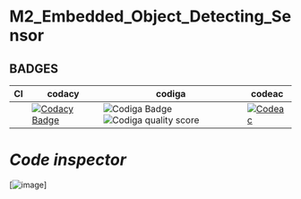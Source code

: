 # M2_Embedded_Object_Detecting_Sensor
## BADGES

| CI |  codacy|  codiga| codeac|
---|---|---|---|
||[![Codacy Badge](https://app.codacy.com/project/badge/Grade/d1f73a9c92e04290908db90eabc5aa8b)](https://www.codacy.com/gh/Bobburianil/M2_Embedded_Object_Detecting_Sensor/dashboard?utm_source=github.com&amp;utm_medium=referral&amp;utm_content=Bobburianil/M2_Embedded_Object_Detecting_Sensor&amp;utm_campaign=Badge_Grade)|![Codiga Badge](https://api.codiga.io/project/32993/status/svg)![Codiga quality score](https://api.codiga.io/project/32993/score/svg)|[![Codeac](https://static.codeac.io/badges/2-483707154.svg "Codeac")](https://app.codeac.io/github/Bobburianil/M2_Embedded_Object_Detecting_Sensor)
# *Code inspector*
[![image](https://app.codiga.io/public/user/github/Bobburianil)]
